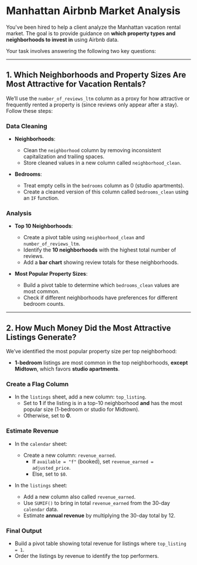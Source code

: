 #  Manhattan Airbnb Market Analysis

You've been hired to help a client analyze the Manhattan vacation rental market. The goal is to provide guidance on **which property types and neighborhoods to invest in** using Airbnb data.

Your task involves answering the following two key questions:

---

##  1. Which Neighborhoods and Property Sizes Are Most Attractive for Vacation Rentals?

We’ll use the `number_of_reviews_ltm` column as a proxy for how attractive or frequently rented a property is (since reviews only appear after a stay). Follow these steps:

###  Data Cleaning
- **Neighborhoods**: 
  - Clean the `neighborhood` column by removing inconsistent capitalization and trailing spaces.
  - Store cleaned values in a new column called `neighborhood_clean`.

- **Bedrooms**: 
  - Treat empty cells in the `bedrooms` column as 0 (studio apartments).
  - Create a cleaned version of this column called `bedrooms_clean` using an `IF` function.

### Analysis

- **Top 10 Neighborhoods**:
  - Create a pivot table using `neighborhood_clean` and `number_of_reviews_ltm`.
  - Identify the **10 neighborhoods** with the highest total number of reviews.
  - Add a **bar chart** showing review totals for these neighborhoods.

- **Most Popular Property Sizes**:
  - Build a pivot table to determine which `bedrooms_clean` values are most common.
  - Check if different neighborhoods have preferences for different bedroom counts.

---

## 2. How Much Money Did the Most Attractive Listings Generate?

We’ve identified the most popular property size per top neighborhood:
- **1-bedroom** listings are most common in the top neighborhoods, **except Midtown**, which favors **studio apartments**.

### Create a Flag Column
- In the `listings` sheet, add a new column: `top_listing`.
  - Set to **1** if the listing is in a top-10 neighborhood **and** has the most popular size (1-bedroom or studio for Midtown).
  - Otherwise, set to **0**.

### Estimate Revenue
- In the `calendar` sheet:
  - Create a new column: `revenue_earned`.
    - If `available = "f"` (booked), set `revenue_earned = adjusted_price`.
    - Else, set to `$0`.

- In the `listings` sheet:
  - Add a new column also called `revenue_earned`.
  - Use `SUMIF()` to bring in total `revenue_earned` from the 30-day `calendar` data.
  - Estimate **annual revenue** by multiplying the 30-day total by 12.

### Final Output
- Build a pivot table showing total revenue for listings where `top_listing = 1`.
- Order the listings by revenue to identify the top performers.
